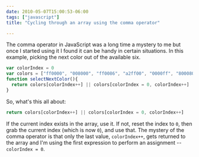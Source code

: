 ```yaml
---
date: 2010-05-07T15:00:53-06:00
tags: ["javascript"]
title: "Cycling through an array using the comma operator"

---
```


The comma operator in JavaScript was a long time a mystery to me but once I started using it I found it can be handy in certain situations.  In this example, picking the next color out of the available six.

```js
var colorIndex = 0
var colors = ["ff0000", "008000", "ff0086", "a2ff00", "0000ff", "800080"]
function selectNextColor(){
  return colors[colorIndex++] || colors[colorIndex = 0, colorIndex++]
}
```

So, what's this all about:

```js
return colors[colorIndex++] || colors[colorIndex = 0, colorIndex++]
```

If the current index exists in the array, use it. If not, reset the index to `0`, then grab the current index (which is now `0`), and use that.  The mystery of the comma operator is that only the last value, `colorIndex++`, gets returned to the array and I'm using the first expression to perform an assignment -- `colorIndex = 0`.
